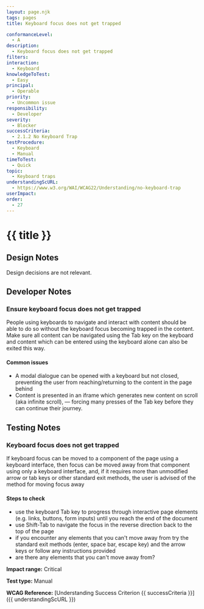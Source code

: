 ```yaml
---
layout: page.njk
tags: pages
title: Keyboard focus does not get trapped

conformanceLevel:
  - A
description:
  - Keyboard focus does not get trapped
filters:
interaction:
  - Keyboard
knowledgeToTest:
  - Easy
principal:
  - Operable
priority:
  - Uncommon issue
responsibility:
  - Developer
severity:
  - Blocker
successCriteria:
  - 2.1.2 No Keyboard Trap
testProcedure:
  - Keyboard
  - Manual
timeToTest:
  - Quick
topic:
  - Keyboard traps
understandingScURL:
  - https://www.w3.org/WAI/WCAG22/Understanding/no-keyboard-trap
userImpact:
order:
  - 27
---
```


# {{ title }}

## Design Notes

Design decisions are not relevant.

## Developer Notes

### Ensure keyboard focus does not get trapped

People using keyboards to navigate and interact with content should be able to do so without the keyboard focus becoming trapped in the content. Make sure all content can be navigated using the Tab key on the keyboard and content which can be entered using the keyboard alone can also be exited this way.

#### Common issues

- A modal dialogue can be opened with a keyboard but not closed, preventing the user from reaching/returning to the content in the page behind
- Content is presented in an iframe which generates new content on scroll (aka infinite scroll), — forcing many presses of the Tab key before they can continue their journey.

## Testing Notes

### Keyboard focus does not get trapped

If keyboard focus can be moved to a component of the page using a keyboard interface, then focus can be moved away from that component using only a keyboard interface, and, if it requires more than unmodified arrow or tab keys or other standard exit methods, the user is advised of the method for moving focus away

#### Steps to check

- use the keyboard Tab key to progress through interactive page elements (e.g. links, buttons, form inputs) until you reach the end of the document
- use Shift-Tab to navigate the focus in the reverse direction back to the top of the page
- if you encounter any elements that you can't move away from try the standard exit methods (enter, space bar, escape key) and the arrow keys or follow any instructions provided
- are there any elements that you can't move away from?

**Impact range:** Critical

**Test type:** Manual

**WCAG Reference:** [Understanding Success Criterion {{ successCriteria }}]({{ understandingScURL }})
